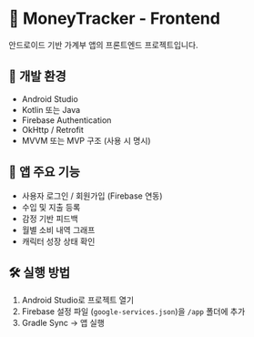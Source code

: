 # 📱 MoneyTracker - Frontend

안드로이드 기반 가계부 앱의 프론트엔드 프로젝트입니다.

## 🔧 개발 환경
- Android Studio
- Kotlin 또는 Java
- Firebase Authentication
- OkHttp / Retrofit
- MVVM 또는 MVP 구조 (사용 시 명시)

## 🏁 앱 주요 기능
- 사용자 로그인 / 회원가입 (Firebase 연동)
- 수입 및 지출 등록
- 감정 기반 피드백
- 월별 소비 내역 그래프
- 캐릭터 성장 상태 확인

## 🛠 실행 방법
1. Android Studio로 프로젝트 열기
2. Firebase 설정 파일 (`google-services.json`)을 `/app` 폴더에 추가
3. Gradle Sync → 앱 실행
